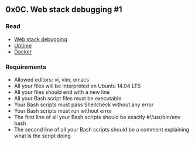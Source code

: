 ## 0x0C. Web stack debugging #1

### Read

- [Web stack debugging](https://www.linux.com/blog/first-5-commands-when-i-connect-linux-server)
- [Uptime](http://whatis.techtarget.com/definition/uptime-and-downtime)
- [Docker](http://www.zdnet.com/article/what-is-docker-and-why-is-it-so-darn-popular/)

### Requirements

- Allowed editors: vi, vim, emacs
- All your files will be interpreted on Ubuntu 14.04 LTS
- All your files should end with a new line
- All your Bash script files must be executable
- Your Bash scripts must pass Shellcheck without any error
- Your Bash scripts must run without error
- The first line of all your Bash scripts should be exactly #!/usr/bin/env bash
- The second line of all your Bash scripts should be a comment explaining what is the script doing

